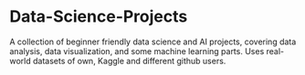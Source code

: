# Data-Science-Projects
A collection of beginner friendly data science and AI projects, covering data analysis, data visualization, and some machine learning parts. Uses real-world datasets of own, Kaggle and different github users.
